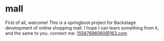 # mall
First of all, welcome!
This is a springboot project for Backstage development of online shopping mall.
I hope I can learn something from it, and the same to you.
connect me: 15587696060@163.com

